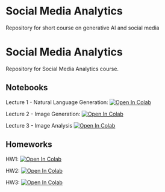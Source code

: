 # Social Media Analytics
Repository for short course on generative AI and social media

# Social Media Analytics
Repository for Social Media Analytics course.

## Notebooks
Lecture 1 - Natural Language Generation: [![Open In Colab](https://colab.research.google.com/assets/colab-badge.svg)](https://colab.research.google.com/github/zlisto/social_media_analytics/blob/main/main/Lecture01_NaturalLanguageGeneration.ipynb)


Lecture 2 - Image Generation: [![Open In Colab](https://colab.research.google.com/assets/colab-badge.svg)](https://colab.research.google.com/github/zlisto/social_media_analytics/blob/main/main/Lecture02_ImageGeneration.ipynb)

Lecture 3 - Image Analysis [![Open In Colab](https://colab.research.google.com/assets/colab-badge.svg)](https://colab.research.google.com/github/zlisto/social_media_analytics/blob/main/main/Lecture17_ImageAnalysis.ipynb)



## Homeworks
HW1: [![Open In Colab](https://colab.research.google.com/assets/colab-badge.svg)](https://colab.research.google.com/github/zlisto/social_media_analytics/blob/main/HW1_TextGeneration.ipynb)

HW2: [![Open In Colab](https://colab.research.google.com/assets/colab-badge.svg)](https://colab.research.google.com/github/zlisto/social_media_analytics/blob/main/HW2_ImageGeneration.ipynb)

HW3: [![Open In Colab](https://colab.research.google.com/assets/colab-badge.svg)](https://colab.research.google.com/github/zlisto/social_media_analytics/blob/main/HW3_ImageAnalysis.ipynb)




















